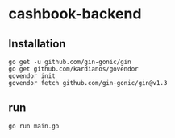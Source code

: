 # cashbook-backend

## Installation
```
go get -u github.com/gin-gonic/gin
go get github.com/kardianos/govendor
govendor init
govendor fetch github.com/gin-gonic/gin@v1.3
```

## run
```
go run main.go
```
